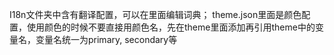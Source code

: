 I18n文件夹中含有翻译配置，可以在里面编辑词典；
theme.json里面是颜色配置，使用颜色的时候不要直接用颜色名，先在theme里面添加再引用theme中的变量名，变量名统一为primary, secondary等
